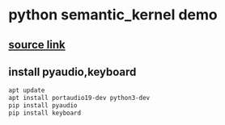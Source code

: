 # python semantic_kernel demo

## [source link](https://github.com/microsoft/semantic-kernel/tree/main/python/samples)

## install pyaudio,keyboard

```bash
apt update
apt install portaudio19-dev python3-dev
pip install pyaudio
pip install keyboard
```
